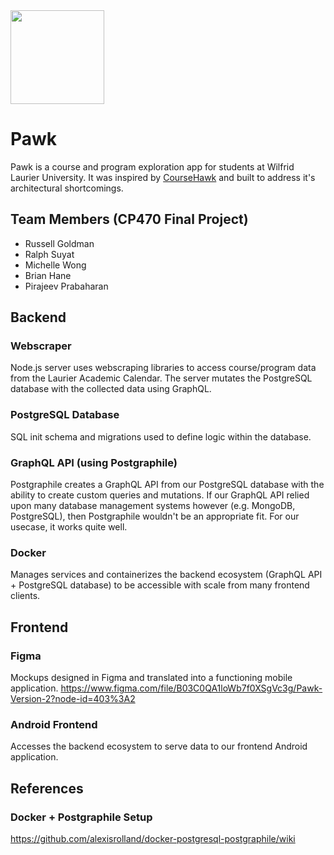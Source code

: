 <img src="https://user-images.githubusercontent.com/15056496/71398406-efd9fa80-25e5-11ea-8beb-c9f2f8f62a0e.png" width="150" />

# Pawk
Pawk is a course and program exploration app for students at Wilfrid Laurier University. It was inspired by [CourseHawk](https://github.com/russellgoldman/CourseHawk) and built to address it's architectural shortcomings.

## Team Members (CP470 Final Project)
- Russell Goldman
- Ralph Suyat
- Michelle Wong
- Brian Hane
- Pirajeev Prabaharan

## Backend
### Webscraper
Node.js server uses webscraping libraries to access course/program data from
the Laurier Academic Calendar. The server mutates the PostgreSQL database with
the collected data using GraphQL.

### PostgreSQL Database
SQL init schema and migrations used to define logic within the database.

### GraphQL API (using Postgraphile)
Postgraphile creates a GraphQL API from our PostgreSQL database with the ability to create custom queries and mutations. If our GraphQL API relied upon many database management systems however (e.g. MongoDB, PostgreSQL), then Postgraphile wouldn't be an appropriate fit. For our usecase, it works quite well.

### Docker
Manages services and containerizes the backend ecosystem (GraphQL API + PostgreSQL database) to be accessible with
scale from many frontend clients.

## Frontend
### Figma
Mockups designed in Figma and translated into a functioning mobile application.
https://www.figma.com/file/B03C0QA1loWb7f0XSgVc3g/Pawk-Version-2?node-id=403%3A2

### Android Frontend
Accesses the backend ecosystem to serve data to our frontend Android application.

## References
### Docker + Postgraphile Setup
https://github.com/alexisrolland/docker-postgresql-postgraphile/wiki
